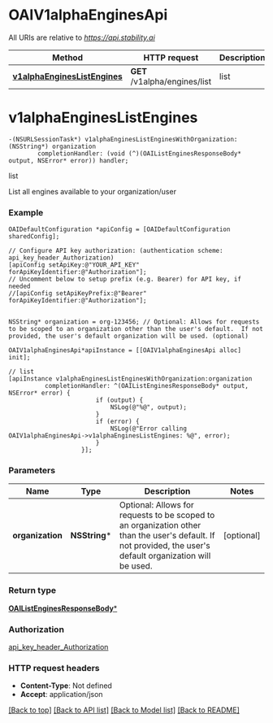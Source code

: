 # OAIV1alphaEnginesApi

All URIs are relative to *https://api.stability.ai*

Method | HTTP request | Description
------------- | ------------- | -------------
[**v1alphaEnginesListEngines**](OAIV1alphaEnginesApi.md#v1alphaengineslistengines) | **GET** /v1alpha/engines/list | list


# **v1alphaEnginesListEngines**
```objc
-(NSURLSessionTask*) v1alphaEnginesListEnginesWithOrganization: (NSString*) organization
        completionHandler: (void (^)(OAIListEnginesResponseBody* output, NSError* error)) handler;
```

list

List all engines available to your organization/user

### Example
```objc
OAIDefaultConfiguration *apiConfig = [OAIDefaultConfiguration sharedConfig];

// Configure API key authorization: (authentication scheme: api_key_header_Authorization)
[apiConfig setApiKey:@"YOUR_API_KEY" forApiKeyIdentifier:@"Authorization"];
// Uncomment below to setup prefix (e.g. Bearer) for API key, if needed
//[apiConfig setApiKeyPrefix:@"Bearer" forApiKeyIdentifier:@"Authorization"];


NSString* organization = org-123456; // Optional: Allows for requests to be scoped to an organization other than the user's default.  If not provided, the user's default organization will be used. (optional)

OAIV1alphaEnginesApi*apiInstance = [[OAIV1alphaEnginesApi alloc] init];

// list
[apiInstance v1alphaEnginesListEnginesWithOrganization:organization
          completionHandler: ^(OAIListEnginesResponseBody* output, NSError* error) {
                        if (output) {
                            NSLog(@"%@", output);
                        }
                        if (error) {
                            NSLog(@"Error calling OAIV1alphaEnginesApi->v1alphaEnginesListEngines: %@", error);
                        }
                    }];
```

### Parameters

Name | Type | Description  | Notes
------------- | ------------- | ------------- | -------------
 **organization** | **NSString***| Optional: Allows for requests to be scoped to an organization other than the user&#39;s default.  If not provided, the user&#39;s default organization will be used. | [optional] 

### Return type

[**OAIListEnginesResponseBody***](OAIListEnginesResponseBody.md)

### Authorization

[api_key_header_Authorization](../README.md#api_key_header_Authorization)

### HTTP request headers

 - **Content-Type**: Not defined
 - **Accept**: application/json

[[Back to top]](#) [[Back to API list]](../README.md#documentation-for-api-endpoints) [[Back to Model list]](../README.md#documentation-for-models) [[Back to README]](../README.md)

